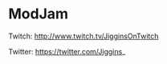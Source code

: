 ModJam
======

Twitch:
http://www.twitch.tv/JigginsOnTwitch

Twitter:
https://twitter.com/Jiggins_

